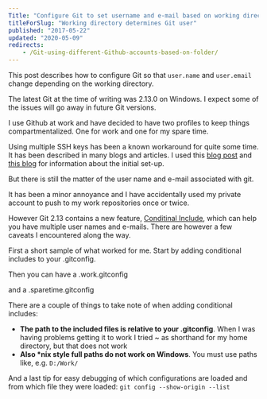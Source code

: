 ```yaml
---
Title: "Configure Git to set username and e-mail based on working directory"
titleForSlug: "Working directory determines Git user"
published: "2017-05-22"
updated: "2020-05-09"
redirects:
    - /Git-using-different-Github-accounts-based-on-folder/
---
```

This post describes how to configure Git so that `user.name` and `user.email` change
 depending on the working directory.

The latest Git at the time of writing was 2.13.0 on Windows. I expect some of
 the issues will go away in future Git versions.

I use Github at work and have decided to have two profiles to keep things
 compartmentalized. One for work and one for my spare time.

Using multiple SSH keys has been a known workaround for quite some time. It has
 been described in many blogs and articles. I used this
  [blog post](https://ricardianambivalence.com/2013/09/22/github-for-work-and-play-multiple-accounts/)
  and [this blog](https://code.tutsplus.com/tutorials/quick-tip-how-to-work-with-github-and-multiple-accounts--net-22574)
  for information about the initial set-up.

But there is still the matter of the user name and e-mail associated with git.

It has been a minor annoyance and I have accidentally used my private account to
 push to my work repositories once or twice.

However Git 2.13 contains a new feature,
 [Conditinal Include](https://git-scm.com/docs/git-config#_includes),
  which can help you have multiple user names and e-mails. There are however a
   few caveats I encountered along the way.

First a short sample of what worked for me. Start by adding conditional includes
 to your .gitconfig.

<?# Gist Id="2b72e323ffd6003749074d8206723d64" Username="henrikrxn" /?>

Then you can have a .work.gitconfig

<?# Gist Id="cded8d9d4df8119ba8a2a958f4663bc5" Username="henrikrxn" /?>

and a .sparetime.gitconfig

<?# Gist Id="aa17c56be689c4292ee2e9323e26264f" Username="henrikrxn" /?>

There are a couple of things to take note of when adding conditional includes:

* **The path to the included files is relative to your .gitconfig**. When I was
 having problems getting it to work I tried ~ as shorthand for my home directory,
  but that does not work
* **Also \*nix style full paths do not work on Windows**. You must use paths
 like, e.g. `D:/Work/`

And a last tip for easy debugging of which configurations are loaded and from
 which file they were loaded:
`git config --show-origin --list`
